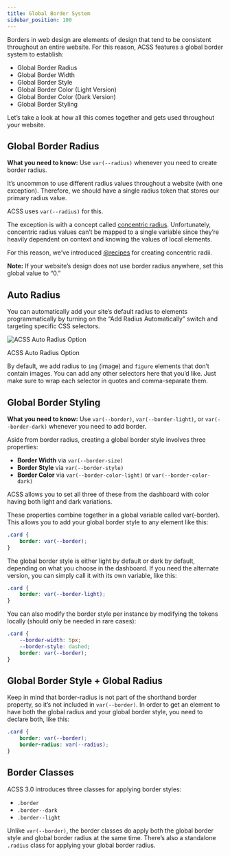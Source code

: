 ```yaml
---
title: Global Border System
sidebar_position: 100
---
```


Borders in web design are elements of design that tend to be consistent throughout an entire website. For this reason, ACSS features a global border system to establish:

- Global Border Radius
- Global Border Width
- Global Border Style
- Global Border Color (Light Version)
- Global Border Color (Dark Version)
- Global Border Styling

Let’s take a look at how all this comes together and gets used throughout your website.

## Global Border Radius

**What you need to know:** Use `var(--radius)` whenever you need to create border radius.

It’s uncommon to use different radius values throughout a website (with one exception). Therefore, we should have a single radius token that stores our primary radius value.

ACSS uses `var(--radius)` for this.

The exception is with a concept called [concentric radius](https://www.30secondsofcode.org/css/s/nested-border-radius/). Unfortunately, concentric radius values can’t be mapped to a single variable since they’re heavily dependent on context and knowing the values of local elements.

For this reason, we’ve introduced [@recipes](https://automaticcss.com/docs/recipes/) for creating concentric radii.

**Note:** If your website’s design does not use border radius anywhere, set this global value to “0.”

## Auto Radius

You can automatically add your site’s default radius to elements programmatically by turning on the “Add Radius Automatically” switch and targeting specific CSS selectors.

![ACSS Auto Radius Option](https://automaticcss.com/wp-content/uploads/auto-radius-option.jpg)

ACSS Auto Radius Option

By default, we add radius to `img` (image) and `figure` elements that don’t contain images. You can add any other selectors here that you’d like. Just make sure to wrap each selector in quotes and comma-separate them.

## Global Border Styling

**What you need to know:** Use `var(--border)`, `var(--border-light)`, or `var(--border-dark)` whenever you need to add border.

Aside from border radius, creating a global border style involves three properties:

- **Border Width** via `var(--border-size)`
- **Border Style** via `var(--border-style)`
- **Border Color** via `var(--border-color-light)` or `var(--border-color-dark)`

ACSS allows you to set all three of these from the dashboard with color having both light and dark variations.

These properties combine together in a global variable called var(–border). This allows you to add your global border style to any element like this:

```CSS
.card {
    border: var(--border);
}
```

The global border style is either light by default or dark by default, depending on what you choose in the dashboard. If you need the alternate version, you can simply call it with its own variable, like this:

```CSS
.card {
    border: var(--border-light);
}
```

You can also modify the border style per instance by modifying the tokens locally (should only be needed in rare cases):

```CSS
.card {
    --border-width: 5px;
    --border-style: dashed;
    border: var(--border);
}
```

## Global Border Style + Global Radius

Keep in mind that border-radius is not part of the shorthand border property, so it’s not included in `var(--border)`. In order to get an element to have both the global radius and your global border style, you need to declare both, like this:

```CSS
.card {
    border: var(--border);
    border-radius: var(--radius);
}
```

## Border Classes

ACSS 3.0 introduces three classes for applying border styles:

- `.border`
- `.border--dark`
- `.border--light`

Unlike `var(--border)`, the border classes do apply both the global border style and global border radius at the same time. There’s also a standalone `.radius` class for applying your global border radius.
